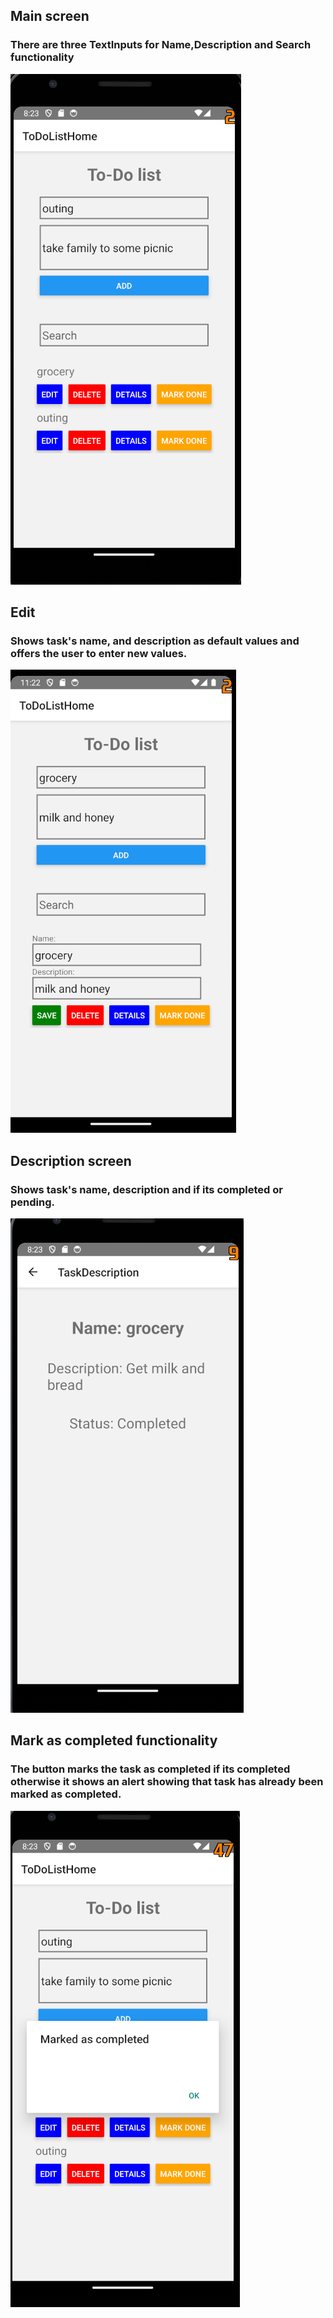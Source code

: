 
## Main screen
### There are three TextInputs for Name,Description and Search functionality

![Alt text](assets/images/MainScreen.png)


## Edit
### Shows task's name, and description as default values and offers the user to enter new values.

![Alt text](assets/images/Edit.png)


## Description screen
### Shows task's name, description and if its completed or pending.

![Alt text](assets/images/DescriptionScreen.png)


## Mark as completed functionality
### The button marks the task as completed if its completed otherwise it shows an alert showing that task has already been marked as completed.

![Alt text](assets/images/MarkCompleted.png)
